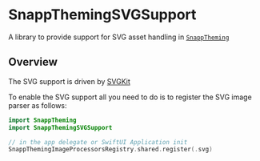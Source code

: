 # SnappThemingSVGSupport

A library to provide support for SVG asset handling in [`SnappTheming`](https://ios-theming.snappmobile.io/documentation/snapptheming)

## Overview

The SVG support is driven by [SVGKit](https://github.com/svgkit/svgkit)

To enable the SVG support all you need to do is to register the SVG image parser as follows:

```swift
import SnappTheming
import SnappThemingSVGSupport

// in the app delegate or SwiftUI Application init
SnappThemingImageProcessorsRegistry.shared.register(.svg)
```
